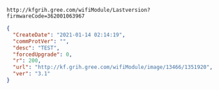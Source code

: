 `http://kfgrih.gree.com/wifiModule/Lastversion?firmwareCode=362001063967`

```json
{
  "CreateDate": "2021-01-14 02:14:19",
  "commProtVer": "",
  "desc": "TEST",
  "forcedUpgrade": 0,
  "r": 200,
  "url": "http://kf.grih.gree.com/wifiModule/image/13466/1351920",
  "ver": "3.1"
}
```